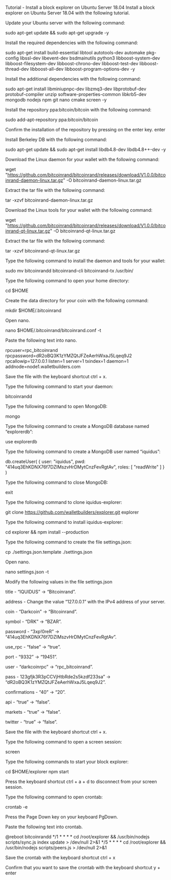 Tutorial - Install a block explorer on Ubuntu Server 18.04
Install a block explorer on Ubuntu Server 18.04 with the following tutorial.

Update your Ubuntu server with the following command:

sudo apt-get update && sudo apt-get upgrade -y

Install the required dependencies with the following command:

sudo apt-get install build-essential libtool autotools-dev automake pkg-config libssl-dev libevent-dev bsdmainutils python3 libboost-system-dev libboost-filesystem-dev libboost-chrono-dev libboost-test-dev libboost-thread-dev libboost-all-dev libboost-program-options-dev -y

Install the additional dependencies with the following command:

sudo apt-get install libminiupnpc-dev libzmq3-dev libprotobuf-dev protobuf-compiler unzip software-properties-common libkrb5-dev mongodb nodejs npm git nano cmake screen -y

Install the repository ppa:bitcoin/bitcoin with the following command:

sudo add-apt-repository ppa:bitcoin/bitcoin

Confirm the installation of the repository by pressing on the enter key. enter

Install Berkeley DB with the following command:

sudo apt-get update && sudo apt-get install libdb4.8-dev libdb4.8++-dev -y

Download the Linux daemon for your wallet with the following command:

wget "https://github.com/bitcoinrand/bitcoinrand/releases/download/V1.0.0/bitcoinrand-daemon-linux.tar.gz" -O bitcoinrand-daemon-linux.tar.gz

Extract the tar file with the following command:

tar -xzvf bitcoinrand-daemon-linux.tar.gz

Download the Linux tools for your wallet with the following command:

wget "https://github.com/bitcoinrand/bitcoinrand/releases/download/V1.0.0/bitcoinrand-qt-linux.tar.gz" -O bitcoinrand-qt-linux.tar.gz

Extract the tar file with the following command:

tar -xzvf bitcoinrand-qt-linux.tar.gz

Type the following command to install the daemon and tools for your wallet:

sudo mv bitcoinrandd bitcoinrand-cli bitcoinrand-tx /usr/bin/

Type the following command to open your home directory:

cd $HOME

Create the data directory for your coin with the following command:

mkdir $HOME/.bitcoinrand

Open nano.

nano $HOME/.bitcoinrand/bitcoinrand.conf -t

Paste the following text into nano.

rpcuser=rpc_bitcoinrand
rpcpassword=dR2oBQ3K1zYMZQtJFZeAerhWxaJ5Lqeq9J2
rpcallowip=127.0.0.1
listen=1
server=1
txindex=1
daemon=1
addnode=node1.walletbuilders.com

Save the file with the keyboard shortcut ctrl + x.

Type the following command to start your daemon:

bitcoinrandd

Type the following command to open MongoDB:

mongo

Type the following command to create a MongoDB database named “explorerdb”:

use explorerdb

Type the following command to create a MongoDB user named “iquidus”:

db.createUser( { user: "iquidus", pwd: "414uq3EhKDNX76f7DZIMszvHrDMytCnzFevRgtAv", roles: [ "readWrite" ] } )

Type the following command to close MongoDB:

exit

Type the following command to clone iquidus-explorer:

git clone https://github.com/walletbuilders/explorer.git explorer

Type the following command to install iquidus-explorer:

cd explorer && npm install --production

Type the following command to create the file settings.json:

cp ./settings.json.template ./settings.json

Open nano.

nano settings.json -t

Modify the following values in the file settings.json

title - “IQUIDUS” -> “Bitcoinrand”.

address - Change the value “127.0.0.1” with the IPv4 address of your server.

coin - “Darkcoin” -> “Bitcoinrand”.

symbol - “DRK” -> “BZAR”.

password - “3xp!0reR” -> “414uq3EhKDNX76f7DZIMszvHrDMytCnzFevRgtAv”.

use_rpc - “false” -> “true”.

port - “9332” -> “19451”.

user - “darkcoinrpc” -> “rpc_bitcoinrand”.

pass - 123gfjk3R3pCCVjHtbRde2s5kzdf233sa” -> “dR2oBQ3K1zYMZQtJFZeAerhWxaJ5Lqeq9J2”.

confirmations - “40” -> “20”.

api - “true” -> “false”.

markets - “true” -> “false”.

twitter - “true” -> “false”.

Save the file with the keyboard shortcut ctrl + x.

Type the following command to open a screen session:

screen

Type the following commands to start your block explorer:

cd $HOME/explorer
npm start

Press the keyboard shortcut ctrl + a + d to disconnect from your screen session.

Type the following command to open crontab:

crontab -e

Press the Page Down key on your keyboard PgDown.

Paste the following text into crontab.

@reboot bitcoinrandd
*/1 * * * * cd /root/explorer && /usr/bin/nodejs scripts/sync.js index update > /dev/null 2>&1
*/5 * * * * cd /root/explorer && /usr/bin/nodejs scripts/peers.js > /dev/null 2>&1

Save the crontab with the keyboard shortcut ctrl + x

Confirm that you want to save the crontab with the keyboard shortcut y + enter
